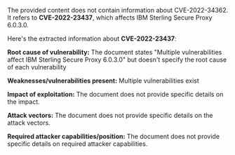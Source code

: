 The provided content does not contain information about CVE-2022-34362. It refers to **CVE-2022-23437**, which affects IBM Sterling Secure Proxy 6.0.3.0.

Here's the extracted information about **CVE-2022-23437**:

**Root cause of vulnerability:** The document states "Multiple vulnerabilities affect IBM Sterling Secure Proxy 6.0.3.0" but doesn't specify the root cause of each vulnerability

**Weaknesses/vulnerabilities present:** Multiple vulnerabilities exist

**Impact of exploitation:** The document does not provide specific details on the impact.

**Attack vectors:** The document does not provide specific details on the attack vectors.

**Required attacker capabilities/position:** The document does not provide specific details on required attacker capabilities.